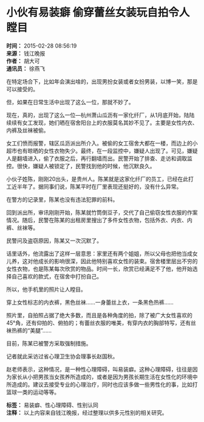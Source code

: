 # 小伙有易装癖 偷穿蕾丝女装玩自拍令人瞠目

**时间：** 2015-02-28 08:56:19  
**来源：** 钱江晚报  
**作者：** 胡大可  
**通讯员：** 徐燕飞  

在特定场合下，比如年会演出啥的，出现男扮女装或者女扮男装，以博一笑，那是可以接受的。

但，如果在日常生活中出现了这么一位，那就不妙了。

现在，真的，出现了这么一位—杭州萧山瓜沥有一家化纤厂，从1月底开始，陆陆续续有女工发现，她们晒在宿舍阳台上的衣服莫名其妙不见了。主要是女性内衣、内裤及丝袜被偷。

女工们愤而报警，辖区瓜沥派出所介入。被偷的女工宿舍大都在一楼，而边上的小超市也有晾晒的女性衣物失少。最终，在一段监控中，嫌疑人出现了。可见，嫌疑人是翻墙进入，偷了衣服之后，再行翻墙而出。民警开始了排查、走访和调取监控。很快，嫌疑人被锁定了，民警找到他的时候，他沉默良久。

小伙子姓陈，刚刚20出头，是贵州人。陈某就是这家化纤厂的员工，已经在此打工近半年了。据同事们说，陈某平时在厂里表现还挺好的，没有什么异常。

在警方的记录里，陈某也没有违法犯罪的前科。

回到派出所，审讯刚刚开始，陈某就竹筒倒豆子，交代了自己偷窃女性衣服的作案情况。随后，民警在陈某的出租房里搜出了多件女性衣物，包括外衣、内衣、内裤、丝袜等。

民警问及盗窃原因，陈某又一次沉默了。

话里话外，他流露出了这样一层意思：家里还有两个姐姐，所以父母也把他当成女儿养，这对他成长的影响很深，因此他特别喜欢女性的装束。宿舍楼里层出不穷的女性衣物，也是陈某每次欣赏的物品。时间一长，欣赏已经满足不了他，他开始选择自己喜欢的款式，在宿舍中打扮自己。

所以，他手机里的照片让人瞠目。

穿上女性标志的内衣裤，黑色丝袜……一身蕾丝上衣，一条黑色热裤……

照片里，自拍照占据了绝大多数，而且是各种角度的拍，除了被广大女性喜欢的45°角，还有仰拍的、俯拍的；有蕾丝衣服的唯美，有穿内衣的胸部特写，还有丝袜热裤的“美腿”……

目前，陈某已被警方采取强制措施。

记者就此采访过省心理卫生协会理事长赵国秋。

赵老师表示，这种情况，是一种性心理障碍，叫易装癖。这种心理障碍，往往是因为家长从小把男孩当女孩养所造成的，或者是因为男孩长期生活在女性化的环境中所造成的。建议去接受专业的心理治疗，同时也应该多做一些男性化的事，比如打篮球一类的运动等等。

**标签：** 易装癖、性心理障碍、性别认同  
**注释：** 以上内容来自钱江晚报，经过整理以供多元性别的相关研究。